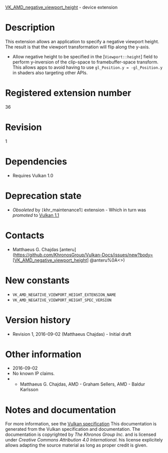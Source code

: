 [VK_AMD_negative_viewport_height](https://www.khronos.org/registry/vulkan/specs/1.3-extensions/man/html/VK_AMD_negative_viewport_height.html) - device extension

# Description
This extension allows an application to specify a negative viewport height.
The result is that the viewport transformation will flip along the y-axis.
- Allow negative height to be specified in the [`Viewport::height`] field to perform y-inversion of the clip-space to framebuffer-space transform. This allows apps to avoid having to use `gl_Position.y = -gl_Position.y` in shaders also targeting other APIs.

# Registered extension number
36

# Revision
1

# Dependencies
- Requires Vulkan 1.0

# Deprecation state
- *Obsoleted* by `[`khr_maintenance1`]` extension  - Which in turn was *promoted* to [Vulkan 1.1](https://www.khronos.org/registry/vulkan/specs/1.3-extensions/html/vkspec.html#versions-1.1-promotions)

# Contacts
- Matthaeus G. Chajdas [anteru](https://github.com/KhronosGroup/Vulkan-Docs/issues/new?body=[VK_AMD_negative_viewport_height] @anteru%0A<<Here describe the issue or question you have about the VK_AMD_negative_viewport_height extension>>)

# New constants
- `VK_AMD_NEGATIVE_VIEWPORT_HEIGHT_EXTENSION_NAME`
- `VK_AMD_NEGATIVE_VIEWPORT_HEIGHT_SPEC_VERSION`

# Version history
- Revision 1, 2016-09-02 (Matthaeus Chajdas)  - Initial draft

# Other information
* 2016-09-02
* No known IP claims.
*   - Matthaeus G. Chajdas, AMD  - Graham Sellers, AMD  - Baldur Karlsson
# Notes and documentation
For more information, see the [Vulkan specification](https://www.khronos.org/registry/vulkan/specs/1.3-extensions/html/vkspec.html)
This documentation is generated from the Vulkan specification and documentation.
The documentation is copyrighted by *The Khronos Group Inc.* and is licensed under *Creative Commons Attribution 4.0 International*.
his license explicitely allows adapting the source material as long as proper credit is given.
        